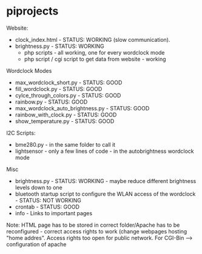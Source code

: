 # piprojects

Website:
- clock_index.html - STATUS: WORKING (slow communication).
- brightness.py - STATUS: WORKING 
  - php scripts - all working, one for every wordclock mode
  - php script / cgi script to get data from website - working

Wordclock Modes
- max_wordclock_short.py - STATUS: GOOD
- fill_wordclock.py - STATUS: GOOD
- cylce_through_colors.py - STATUS: GOOD
- rainbow.py - STATUS: GOOD
- max_wordclock_auto_brightness.py - STATUS: GOOD
- rainbow_with_clock.py - STATUS: GOOD
- show_temperature.py - STATUS: GOOD

I2C Scripts:
- bme280.py - in the same folder to call it
- lightsensor - only a few lines of code - in the autobrightness wordclock mode

Misc
- brightness.py - STATUS: WORKING - maybe reduce different brightness levels down to one
- bluetooth startup script to configure the WLAN access of the wordclock - STATUS: NOT WORKING
- crontab - STATUS: GOOD
- info - Links to important pages

Note:
HTML page has to be stored in correct folder/Apache has to be reconfigured - correct access rights to work (change webpages hosting "home addres". 
Access rights too open for public network.
For CGI-Bin --> configuration of apache
